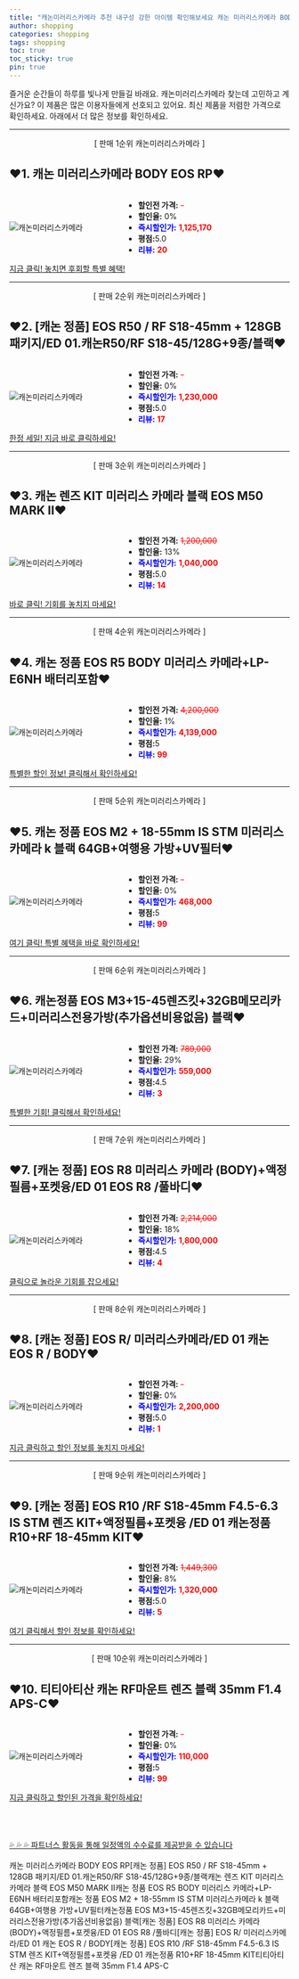 ```yaml
---
title: "캐논미러리스카메라 추천 내구성 강한 아이템 확인해보세요 캐논 미러리스카메라 BODY EOS RP"
author: shopping
categories: shopping
tags: shopping
toc: true
toc_sticky: true
pin: true
---
```

즐거운 순간들이 하루를 빛나게 만들길 바래요. 캐논미러리스카메라 찾는데 고민하고 계신가요? 이 제품은 많은 이용자들에게 선호되고 있어요. 최신 제품을 저렴한 가격으로 확인하세요. 아래에서 더 많은 정보를 확인하세요.

---
<p class="toplist" style="margin: 0 auto; display: block; width: fit-content;">[ 판매 1순위 캐논미러리스카메라 ]</p>

<h2><strong>❤️1. 캐논 미러리스카메라 BODY EOS RP❤️</strong></h2>

<div style="display: flex; align-items: center;">
    <div style="flex: 0.4;">
        <img src="https://thumbnail7.coupangcdn.com/thumbnails/remote/230x230ex/image/vendor_inventory/6960/3b2512c617591e8478277493e36267f0702dfc4f759e68a9ab100e90d1ac.jpeg" alt="캐논미러리스카메라" style="max-width: 100%;">
    </div>
    <div style="flex: 0.6; margin-left: 10px;">
        <ul>
            <li><strong>할인전 가격:</strong> <del style="color: red;">-</del></li>
            <li><strong>할인율:</strong> 0%</li>
            <li><span style='color:blue'><strong>즉시할인가:</strong></span> <span style='color:red'><strong>1,125,170</strong></span></li>
            <li><strong>평점:</strong>5.0</li>
            <li><span style='color:blue'><strong>리뷰:</strong></span> <span style='color:red'><strong>20</strong></span></li>
        </ul>
    </div>
</div>
<div class="center">
    <a href="https://William4Davisa.github.io?lptag=AF9450613&subid=githubio&pageKey=194542085&traceid=V0-153&itemId=22619974731&vendorItemId=74428456148" class="myButton">
        지금 클릭! 놓치면 후회할 특별 혜택!
    </a>
</div>


---
<p class="toplist" style="margin: 0 auto; display: block; width: fit-content;">[ 판매 2순위 캐논미러리스카메라 ]</p>

<h2><strong>❤️2. [캐논 정품] EOS R50 / RF S18-45mm + 128GB 패키지/ED 01.캐논R50/RF S18-45/128G+9종/블랙❤️</strong></h2>

<div style="display: flex; align-items: center;">
    <div style="flex: 0.4;">
        <img src="https://thumbnail10.coupangcdn.com/thumbnails/remote/230x230ex/image/vendor_inventory/b372/00ed57e700a7c08106381cb2582e79c606337867f13ba54e5d4ec594bd61.jpg" alt="캐논미러리스카메라" style="max-width: 100%;">
    </div>
    <div style="flex: 0.6; margin-left: 10px;">
        <ul>
            <li><strong>할인전 가격:</strong> <del style="color: red;">-</del></li>
            <li><strong>할인율:</strong> 0%</li>
            <li><span style='color:blue'><strong>즉시할인가:</strong></span> <span style='color:red'><strong>1,230,000</strong></span></li>
            <li><strong>평점:</strong>5.0</li>
            <li><span style='color:blue'><strong>리뷰:</strong></span> <span style='color:red'><strong>17</strong></span></li>
        </ul>
    </div>
</div>
<div class="center">
    <a href="https://William4Davisa.github.io?lptag=AF9450613&subid=githubio&pageKey=7227102659&traceid=V0-153&itemId=18329371746&vendorItemId=89026994133" class="myButton">
        한정 세일! 지금 바로 클릭하세요!
    </a>
</div>


---
<p class="toplist" style="margin: 0 auto; display: block; width: fit-content;">[ 판매 3순위 캐논미러리스카메라 ]</p>

<h2><strong>❤️3. 캐논 렌즈 KIT 미러리스 카메라 블랙 EOS M50 MARK II❤️</strong></h2>

<div style="display: flex; align-items: center;">
    <div style="flex: 0.4;">
        <img src="https://thumbnail6.coupangcdn.com/thumbnails/remote/230x230ex/image/vendor_inventory/ec78/cc5cec2284bcf42941cf85012275b2bc8eed64ae4e9746935effb64dc4f5.jpg" alt="캐논미러리스카메라" style="max-width: 100%;">
    </div>
    <div style="flex: 0.6; margin-left: 10px;">
        <ul>
            <li><strong>할인전 가격:</strong> <del style="color: red;">1,200,000</del></li>
            <li><strong>할인율:</strong> 13%</li>
            <li><span style='color:blue'><strong>즉시할인가:</strong></span> <span style='color:red'><strong>1,040,000</strong></span></li>
            <li><strong>평점:</strong>5.0</li>
            <li><span style='color:blue'><strong>리뷰:</strong></span> <span style='color:red'><strong>14</strong></span></li>
        </ul>
    </div>
</div>
<div class="center">
    <a href="https://William4Davisa.github.io?lptag=AF9450613&subid=githubio&pageKey=5601594497&traceid=V0-153&itemId=9021311580&vendorItemId=88306926384" class="myButton">
        바로 클릭! 기회를 놓치지 마세요!
    </a>
</div>


---
<p class="toplist" style="margin: 0 auto; display: block; width: fit-content;">[ 판매 4순위 캐논미러리스카메라 ]</p>

<h2><strong>❤️4. 캐논 정품 EOS R5 BODY 미러리스 카메라+LP-E6NH 배터리포함❤️</strong></h2>

<div style="display: flex; align-items: center;">
    <div style="flex: 0.4;">
        <img src="https://thumbnail7.coupangcdn.com/thumbnails/remote/230x230ex/image/vendor_inventory/440d/d8322818166b93f9676dae1c37bcd337ddde7929b7351779aee0c1f21dd7.jpg" alt="캐논미러리스카메라" style="max-width: 100%;">
    </div>
    <div style="flex: 0.6; margin-left: 10px;">
        <ul>
            <li><strong>할인전 가격:</strong> <del style="color: red;">4,200,000</del></li>
            <li><strong>할인율:</strong> 1%</li>
            <li><span style='color:blue'><strong>즉시할인가:</strong></span> <span style='color:red'><strong>4,139,000</strong></span></li>
            <li><strong>평점:</strong>5</li>
            <li><span style='color:blue'><strong>리뷰:</strong></span> <span style='color:red'><strong>99</strong></span></li>
        </ul>
    </div>
</div>
<div class="center">
    <a href="https://William4Davisa.github.io?lptag=AF9450613&subid=githubio&pageKey=7854214529&traceid=V0-153&itemId=21416200306&vendorItemId=88480402297" class="myButton">
        특별한 할인 정보! 클릭해서 확인하세요!
    </a>
</div>


---
<p class="toplist" style="margin: 0 auto; display: block; width: fit-content;">[ 판매 5순위 캐논미러리스카메라 ]</p>

<h2><strong>❤️5. 캐논 정품 EOS M2 + 18-55mm IS STM 미러리스카메라 k 블랙 64GB+여행용 가방+UV필터❤️</strong></h2>

<div style="display: flex; align-items: center;">
    <div style="flex: 0.4;">
        <img src="https://thumbnail10.coupangcdn.com/thumbnails/remote/230x230ex/image/vendor_inventory/25d7/3c7b11d1f7476c4f0a39564bf6c8d930d40c13d98fdcfbb189052735c6c3.jpeg" alt="캐논미러리스카메라" style="max-width: 100%;">
    </div>
    <div style="flex: 0.6; margin-left: 10px;">
        <ul>
            <li><strong>할인전 가격:</strong> <del style="color: red;">-</del></li>
            <li><strong>할인율:</strong> 0%</li>
            <li><span style='color:blue'><strong>즉시할인가:</strong></span> <span style='color:red'><strong>468,000</strong></span></li>
            <li><strong>평점:</strong>5</li>
            <li><span style='color:blue'><strong>리뷰:</strong></span> <span style='color:red'><strong>99</strong></span></li>
        </ul>
    </div>
</div>
<div class="center">
    <a href="https://William4Davisa.github.io?lptag=AF9450613&subid=githubio&pageKey=5185871330&traceid=V0-153&itemId=7186726622&vendorItemId=74477880185" class="myButton">
        여기 클릭! 특별 혜택을 바로 확인하세요!
    </a>
</div>


---
<p class="toplist" style="margin: 0 auto; display: block; width: fit-content;">[ 판매 6순위 캐논미러리스카메라 ]</p>

<h2><strong>❤️6. 캐논정품 EOS M3+15-45렌즈킷+32GB메모리카드+미러리스전용가방(추가옵션비용없음) 블랙❤️</strong></h2>

<div style="display: flex; align-items: center;">
    <div style="flex: 0.4;">
        <img src="https://thumbnail6.coupangcdn.com/thumbnails/remote/230x230ex/image/vendor_inventory/ca4b/b836f32c6f385b1b633d488b18ee61c01f4e1cb61384175bdd09b100823c.jpg" alt="캐논미러리스카메라" style="max-width: 100%;">
    </div>
    <div style="flex: 0.6; margin-left: 10px;">
        <ul>
            <li><strong>할인전 가격:</strong> <del style="color: red;">789,000</del></li>
            <li><strong>할인율:</strong> 29%</li>
            <li><span style='color:blue'><strong>즉시할인가:</strong></span> <span style='color:red'><strong>559,000</strong></span></li>
            <li><strong>평점:</strong>4.5</li>
            <li><span style='color:blue'><strong>리뷰:</strong></span> <span style='color:red'><strong>3</strong></span></li>
        </ul>
    </div>
</div>
<div class="center">
    <a href="https://William4Davisa.github.io?lptag=AF9450613&subid=githubio&pageKey=7549543703&traceid=V0-153&itemId=19864688434&vendorItemId=86965540863" class="myButton">
        특별한 기회! 클릭해서 확인하세요!
    </a>
</div>


---
<p class="toplist" style="margin: 0 auto; display: block; width: fit-content;">[ 판매 7순위 캐논미러리스카메라 ]</p>

<h2><strong>❤️7. [캐논 정품] EOS R8 미러리스 카메라 (BODY)+액정필름+포켓융/ED 01 EOS R8 /풀바디❤️</strong></h2>

<div style="display: flex; align-items: center;">
    <div style="flex: 0.4;">
        <img src="https://thumbnail9.coupangcdn.com/thumbnails/remote/230x230ex/image/vendor_inventory/213a/96f772b653dc62232bccbfd490fb293dc00ac099fcb089c37c4ed391b4fc.jpg" alt="캐논미러리스카메라" style="max-width: 100%;">
    </div>
    <div style="flex: 0.6; margin-left: 10px;">
        <ul>
            <li><strong>할인전 가격:</strong> <del style="color: red;">2,214,000</del></li>
            <li><strong>할인율:</strong> 18%</li>
            <li><span style='color:blue'><strong>즉시할인가:</strong></span> <span style='color:red'><strong>1,800,000</strong></span></li>
            <li><strong>평점:</strong>4.5</li>
            <li><span style='color:blue'><strong>리뷰:</strong></span> <span style='color:red'><strong>4</strong></span></li>
        </ul>
    </div>
</div>
<div class="center">
    <a href="https://William4Davisa.github.io?lptag=AF9450613&subid=githubio&pageKey=7402470416&traceid=V0-153&itemId=19162935604&vendorItemId=86281892922" class="myButton">
        클릭으로 놀라운 기회를 잡으세요!
    </a>
</div>


---
<p class="toplist" style="margin: 0 auto; display: block; width: fit-content;">[ 판매 8순위 캐논미러리스카메라 ]</p>

<h2><strong>❤️8. [캐논 정품] EOS R/ 미러리스카메라/ED 01 캐논 EOS R / BODY❤️</strong></h2>

<div style="display: flex; align-items: center;">
    <div style="flex: 0.4;">
        <img src="https://thumbnail9.coupangcdn.com/thumbnails/remote/230x230ex/image/vendor_inventory/be05/e2848eee7ed3897289d4d5b4f2403561881097427429570069ef38cc0a2a.jpg" alt="캐논미러리스카메라" style="max-width: 100%;">
    </div>
    <div style="flex: 0.6; margin-left: 10px;">
        <ul>
            <li><strong>할인전 가격:</strong> <del style="color: red;">-</del></li>
            <li><strong>할인율:</strong> 0%</li>
            <li><span style='color:blue'><strong>즉시할인가:</strong></span> <span style='color:red'><strong>2,200,000</strong></span></li>
            <li><strong>평점:</strong>5.0</li>
            <li><span style='color:blue'><strong>리뷰:</strong></span> <span style='color:red'><strong>1</strong></span></li>
        </ul>
    </div>
</div>
<div class="center">
    <a href="https://William4Davisa.github.io?lptag=AF9450613&subid=githubio&pageKey=6107764071&traceid=V0-153&itemId=11491099710&vendorItemId=78766395166" class="myButton">
        지금 클릭하고 할인 정보를 놓치지 마세요!
    </a>
</div>


---
<p class="toplist" style="margin: 0 auto; display: block; width: fit-content;">[ 판매 9순위 캐논미러리스카메라 ]</p>

<h2><strong>❤️9. [캐논 정품] EOS R10 /RF S18-45mm F4.5-6.3 IS STM 렌즈 KIT+액정필름+포켓융 /ED 01 캐논정품 R10+RF 18-45mm KIT❤️</strong></h2>

<div style="display: flex; align-items: center;">
    <div style="flex: 0.4;">
        <img src="https://thumbnail7.coupangcdn.com/thumbnails/remote/230x230ex/image/vendor_inventory/c05a/e65a354594f3bd2e5842f6ae7b30459697e7b90f2c00b1d09e58bb162294.jpg" alt="캐논미러리스카메라" style="max-width: 100%;">
    </div>
    <div style="flex: 0.6; margin-left: 10px;">
        <ul>
            <li><strong>할인전 가격:</strong> <del style="color: red;">1,449,300</del></li>
            <li><strong>할인율:</strong> 8%</li>
            <li><span style='color:blue'><strong>즉시할인가:</strong></span> <span style='color:red'><strong>1,320,000</strong></span></li>
            <li><strong>평점:</strong>5.0</li>
            <li><span style='color:blue'><strong>리뷰:</strong></span> <span style='color:red'><strong>5</strong></span></li>
        </ul>
    </div>
</div>
<div class="center">
    <a href="https://William4Davisa.github.io?lptag=AF9450613&subid=githubio&pageKey=7410101529&traceid=V0-153&itemId=19197761029&vendorItemId=82675462721" class="myButton">
        여기 클릭해서 할인 정보를 확인하세요!
    </a>
</div>


---
<p class="toplist" style="margin: 0 auto; display: block; width: fit-content;">[ 판매 10순위 캐논미러리스카메라 ]</p>

<h2><strong>❤️10. 티티아티산 캐논 RF마운트 렌즈 블랙 35mm F1.4 APS-C❤️</strong></h2>

<div style="display: flex; align-items: center;">
    <div style="flex: 0.4;">
        <img src="https://thumbnail10.coupangcdn.com/thumbnails/remote/230x230ex/image/retail/images/2024/07/03/16/4/c5973442-2b41-4a4d-9ea4-43f0f9aac601.jpg" alt="캐논미러리스카메라" style="max-width: 100%;">
    </div>
    <div style="flex: 0.6; margin-left: 10px;">
        <ul>
            <li><strong>할인전 가격:</strong> <del style="color: red;">-</del></li>
            <li><strong>할인율:</strong> 0%</li>
            <li><span style='color:blue'><strong>즉시할인가:</strong></span> <span style='color:red'><strong>110,000</strong></span></li>
            <li><strong>평점:</strong>5</li>
            <li><span style='color:blue'><strong>리뷰:</strong></span> <span style='color:red'><strong>99</strong></span></li>
        </ul>
    </div>
</div>
<div class="center">
    <a href="https://William4Davisa.github.io?lptag=AF9450613&subid=githubio&pageKey=8204990752&traceid=V0-153&itemId=23532324851&vendorItemId=90558608854" class="myButton">
        지금 클릭하고 할인된 가격을 확인하세요!
    </a>
</div>

<br><br><br>[💦 💦 💦 파트너스 활동을 통해 일정액의 수수료를 제공받을 수 있습니다](https://link.coupang.com/a/bcpT2c)<br><br>캐논 미러리스카메라 BODY EOS RP[캐논 정품] EOS R50 / RF S18-45mm + 128GB 패키지/ED 01.캐논R50/RF S18-45/128G+9종/블랙캐논 렌즈 KIT 미러리스 카메라 블랙 EOS M50 MARK II캐논 정품 EOS R5 BODY 미러리스 카메라+LP-E6NH 배터리포함캐논 정품 EOS M2 + 18-55mm IS STM 미러리스카메라 k 블랙 64GB+여행용 가방+UV필터캐논정품 EOS M3+15-45렌즈킷+32GB메모리카드+미러리스전용가방(추가옵션비용없음) 블랙[캐논 정품] EOS R8 미러리스 카메라 (BODY)+액정필름+포켓융/ED 01 EOS R8 /풀바디[캐논 정품] EOS R/ 미러리스카메라/ED 01 캐논 EOS R / BODY[캐논 정품] EOS R10 /RF S18-45mm F4.5-6.3 IS STM 렌즈 KIT+액정필름+포켓융 /ED 01 캐논정품 R10+RF 18-45mm KIT티티아티산 캐논 RF마운트 렌즈 블랙 35mm F1.4 APS-C